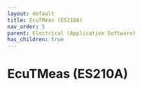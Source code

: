 ```yaml
---
layout: default
title: EcuTMeas (ES210A)
nav_order: 5
parent: Electrical (Applicative Software)
has_children: true
---
```

# EcuTMeas (ES210A)
